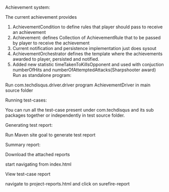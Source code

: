 
Achievement system:

The current achievement provides 
1. AchievementCondition to define rules that player should pass to receive an achievement
2. Achievement: defines Collection of AchievementRule that to be passed by player to receive the achievement
3. Current notification and persistence implementation just does sysout
4. AchievementOrchestrator defines the template where the achievements awarded to player, persisted and notified.
5. Added new statistic timeTakenToKillsOpponent and used with conjuction numberOfHits and numberOfAttemptedAttacks(Sharpshooter award)
Run as standalone program:

Run com.techdisqus.driver.driver program AchievementDriver in main source folder

Running test-cases:

You can run all the test-case present under com.techdisqus and its sub packages together or independently in test source folder.

Generating test report:

Run Maven site goal to generate test report

Summary report:

Download the attached reports

start navigating from index.html

View test-case report

navigate to project-reports.html and click on surefire-report











